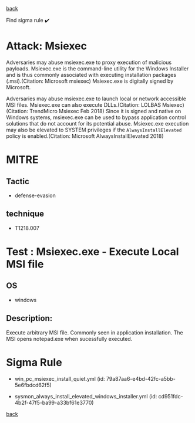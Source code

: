 
[back](../index.md)

Find sigma rule :heavy_check_mark: 

# Attack: Msiexec 

Adversaries may abuse msiexec.exe to proxy execution of malicious payloads. Msiexec.exe is the command-line utility for the Windows Installer and is thus commonly associated with executing installation packages (.msi).(Citation: Microsoft msiexec) Msiexec.exe is digitally signed by Microsoft.

Adversaries may abuse msiexec.exe to launch local or network accessible MSI files. Msiexec.exe can also execute DLLs.(Citation: LOLBAS Msiexec)(Citation: TrendMicro Msiexec Feb 2018) Since it is signed and native on Windows systems, msiexec.exe can be used to bypass application control solutions that do not account for its potential abuse. Msiexec.exe execution may also be elevated to SYSTEM privileges if the <code>AlwaysInstallElevated</code> policy is enabled.(Citation: Microsoft AlwaysInstallElevated 2018)

# MITRE
## Tactic
  - defense-evasion


## technique
  - T1218.007


# Test : Msiexec.exe - Execute Local MSI file
## OS
  - windows


## Description:
Execute arbitrary MSI file. Commonly seen in application installation. The MSI opens notepad.exe when sucessfully executed.


# Sigma Rule
 - win_pc_msiexec_install_quiet.yml (id: 79a87aa6-e4bd-42fc-a5bb-5e6fbdcd62f5)

 - sysmon_always_install_elevated_windows_installer.yml (id: cd951fdc-4b2f-47f5-ba99-a33bf61e3770)



[back](../index.md)
